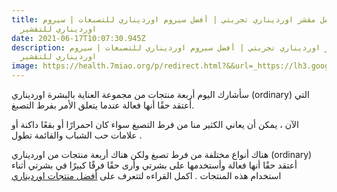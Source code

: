 ```yaml
---
title: أفضل مقشر اورديناري تجربتي | أفضل سيروم اورديناري للتصبغات | سيروم
  اورديناري للتقشير
date: 2021-06-17T10:07:30.945Z
description: أفضل مقشر اورديناري تجربتي | أفضل سيروم اورديناري للتصبغات | سيروم
  اورديناري للتقشير
image: https://health.7miao.org/p/redirect.html?&&url=_https://lh3.googleusercontent.com/-xlsWrBDEkbQ/YMr9PJ6ynGI/AAAAAAAAKHk/zxhrnYbYg285lNcplunNZ_9pRaKP05xIgCLcBGAsYHQ/image.png
---
```


  سأشارك اليوم أربعة منتجات من مجموعة العناية بالبشرة اورديناري (ordinary) التي أعتقد حقًا أنها فعالة عندما يتعلق الأمر بفرط التصبغ.

 الآن ، يمكن أن يعاني الكثير منا من فرط التصبغ سواء كان  احمرارًا أو بقعًا داكنة  أو علامات حب الشباب والقائمة تطول .

 هناك أنواع مختلفة من فرط تصبغ ولكن هناك أربعة منتجات من اورديناري (ordinary) أعتقد حقًا أنها فعالة وأستخدمها على بشرتي وأرى حقًا فرقًا كبيرًا في بشرتي أثناء استخدام هذه المنتجات  .
اكمل القراءه لتتعرف على [أفضل منتجات اورديناري](https://health.7miao.org/2021/06/Ordinary.html)